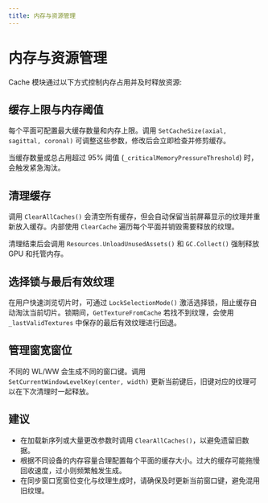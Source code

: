 ```yaml
---
title: 内存与资源管理 
---
```

# 内存与资源管理 

Cache 模块通过以下方式控制内存占用并及时释放资源:

## 缓存上限与内存阈值

每个平面可配置最大缓存数量和内存上限。调用 `SetCacheSize(axial, sagittal, coronal)` 可调整这些参数，修改后会立即检查并修剪缓存。

当缓存数量或总占用超过 95% 阈值 (`_criticalMemoryPressureThreshold`) 时，会触发紧急淘汰。

## 清理缓存

调用 `ClearAllCaches()` 会清空所有缓存，但会自动保留当前屏幕显示的纹理并重新放入缓存。内部使用 `ClearCache` 遍历每个平面并销毁需要释放的纹理。

清理结束后会调用 `Resources.UnloadUnusedAssets()` 和 `GC.Collect()` 强制释放 GPU 和托管内存。

## 选择锁与最后有效纹理

在用户快速浏览切片时，可通过 `LockSelectionMode()` 激活选择锁，阻止缓存自动淘汰当前切片。锁期间，`GetTextureFromCache` 若找不到纹理，会使用 `_lastValidTextures` 中保存的最后有效纹理进行回退。

## 管理窗宽窗位

不同的 WL/WW 会生成不同的窗口键。调用 `SetCurrentWindowLevelKey(center, width)` 更新当前键后，旧键对应的纹理可以在下次清理时一起释放。

## 建议

* 在加载新序列或大量更改参数时调用 `ClearAllCaches()`，以避免遗留旧数据。
* 根据不同设备的内存容量合理配置每个平面的缓存大小。过大的缓存可能拖慢回收速度，过小则频繁触发生成。
* 在同步窗口宽窗位变化与纹理生成时，请确保及时更新当前窗口键，避免混用旧纹理。